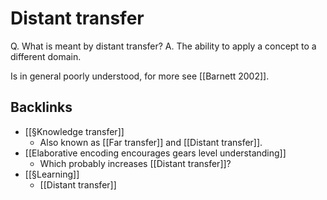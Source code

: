 # Distant transfer
Q. What is meant by distant transfer?
A. The ability to apply a concept to a different domain.

Is in general poorly understood, for more see [[Barnett 2002]].

## Backlinks
* [[§Knowledge transfer]]
	* Also known as [[Far transfer]] and [[Distant transfer]].
* [[Elaborative encoding encourages gears level understanding]]
	* Which probably increases [[Distant transfer]]?
* [[§Learning]]
	* [[Distant transfer]]

<!-- #Life -->

<!-- {BearID:DE6098D2-1822-43B3-87AF-B965CAB4E226-15756-00001303515D2AF3} -->
